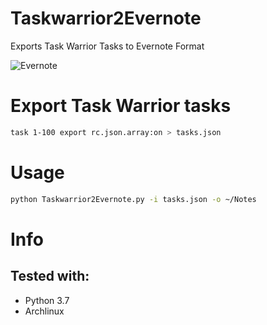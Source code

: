 # Taskwarrior2Evernote
Exports Task Warrior Tasks to Evernote Format

![Evernote](docs/evernote.png "Evernote")
# Export Task Warrior tasks
```bash
task 1-100 export rc.json.array:on > tasks.json
```
# Usage
```bash
python Taskwarrior2Evernote.py -i tasks.json -o ~/Notes
```

# Info
## Tested with:
 - Python 3.7
 - Archlinux
